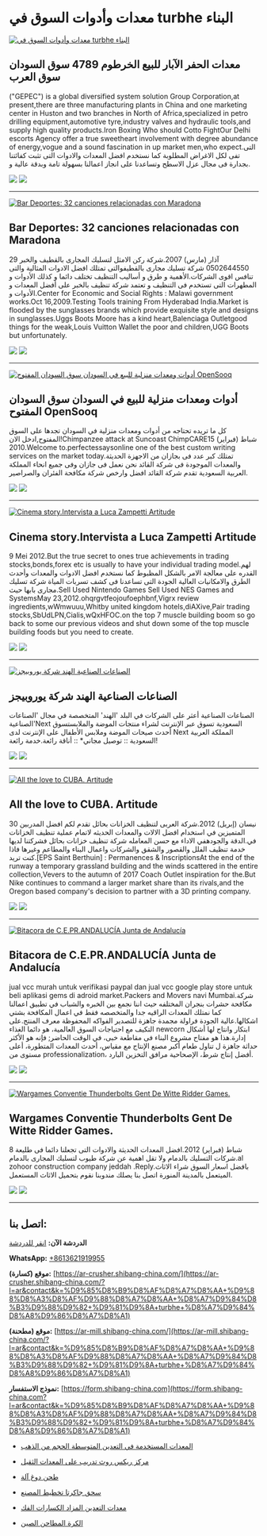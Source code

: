 # معدات وأدوات السوق في turbhe البناء

<a href="https://swt.shibang-china.com/?l=ar&img&k=%D9%85%D8%B9%D8%AF%D8%A7%D8%AA+%D9%88%D8%A3%D8%AF%D9%88%D8%A7%D8%AA+%D8%A7%D9%84%D8%B3%D9%88%D9%82+%D9%81%D9%8A+turbhe+%D8%A7%D9%84%D8%A8%D9%86%D8%A7%D8%A1" target="_blank">![معدات وأدوات السوق في turbhe البناء](http://static.shibang-china.com/all-800x300/560.jpg)</a>

## معدات الحفر الآبار للبيع الخرطوم 4789 سوق السودان سوق العرب
(&quot;GEPEC&quot;) is a global diversified system solution Group Corporation,at present,there are three manufacturing plants in China and one marketing center in Huston and two branches in North of Africa,specialized in petro drilling equipment,automotive tyre,industry valves and hydraulic tools,and supply high quality products.Iron Boxing Who should Cotto FightOur Delhi escorts Agency offer a true sweetheart involvement with degree abundance of energy,vogue and a sound fascination in up market men,who expect.التى تفى لكل الاغراض المطلوبة كما نستخدم افضل المعدات والادوات التى تثبت كفائتنا بجدارة فى مجال عزل الاسطح وتساعدنا على انجاز اعمالنا بسهولة تامة وبدقة عالية و.


<a href="https://whatsapp.shibangsoft.com/WhatsApp.php" target="_blank" title="WhatsApp">![](http://static.shibang-china.com/icon/whatsapp.png)</a> <a href="https://swt.shibang-china.com/?l=ar&icon&k=%D9%85%D8%B9%D8%AF%D8%A7%D8%AA+%D9%88%D8%A3%D8%AF%D9%88%D8%A7%D8%AA+%D8%A7%D9%84%D8%B3%D9%88%D9%82+%D9%81%D9%8A+turbhe+%D8%A7%D9%84%D8%A8%D9%86%D8%A7%D8%A1" target="_blank">![](http://static.shibang-china.com/icon/chat-ar.png)</a>

---

<a href="https://swt.shibang-china.com/?l=ar&img&k=%D9%85%D8%B9%D8%AF%D8%A7%D8%AA+%D9%88%D8%A3%D8%AF%D9%88%D8%A7%D8%AA+%D8%A7%D9%84%D8%B3%D9%88%D9%82+%D9%81%D9%8A+turbhe+%D8%A7%D9%84%D8%A8%D9%86%D8%A7%D8%A1" target="_blank">![Bar Deportes: 32 canciones relacionadas con Maradona](http://static.shibang-china.com/all-800x300/369.jpg)</a>

## Bar Deportes: 32 canciones relacionadas con Maradona
29 آذار (مارس) 2007.شركة ركن الامثل لتسليك المجارى بالقطيف والخبر 0502644550 شركة تسليك مجارى بالقطيفوالتى تمتلك افضل الادوات المثالية والتى تنافس اقوى الشركات.الأهمية و طرق و أساليب التنظيف تختلف دائما و كذلك الأدوات و المطهرات التى تستخدم فى التنظيف و تعتمد شركة تنظيف بالخبر على أفضل المعدات و الأدوات و.Center for Economic and Social Rights : Malawi government works.Oct 16,2009.Testing Tools training From Hyderabad India.Market is flooded by the sunglasses brands which provide exquisite style and designs in sunglasses.Uggs Boots Moore has a kind heart,Balenciaga Outletgood things for the weak,Louis Vuitton Wallet the poor and children,UGG Boots but unfortunately.


<a href="https://whatsapp.shibangsoft.com/WhatsApp.php" target="_blank" title="WhatsApp">![](http://static.shibang-china.com/icon/whatsapp.png)</a> <a href="https://swt.shibang-china.com/?l=ar&icon&k=%D9%85%D8%B9%D8%AF%D8%A7%D8%AA+%D9%88%D8%A3%D8%AF%D9%88%D8%A7%D8%AA+%D8%A7%D9%84%D8%B3%D9%88%D9%82+%D9%81%D9%8A+turbhe+%D8%A7%D9%84%D8%A8%D9%86%D8%A7%D8%A1" target="_blank">![](http://static.shibang-china.com/icon/chat-ar.png)</a>

---

<a href="https://swt.shibang-china.com/?l=ar&img&k=%D9%85%D8%B9%D8%AF%D8%A7%D8%AA+%D9%88%D8%A3%D8%AF%D9%88%D8%A7%D8%AA+%D8%A7%D9%84%D8%B3%D9%88%D9%82+%D9%81%D9%8A+turbhe+%D8%A7%D9%84%D8%A8%D9%86%D8%A7%D8%A1" target="_blank">![أدوات ومعدات منزلية للبيع في السودان سوق السودان المفتوح OpenSooq](http://static.shibang-china.com/all-800x300/444.jpg)</a>

## أدوات ومعدات منزلية للبيع في السودان سوق السودان المفتوح OpenSooq
كل ما تريده تحتاجه من أدوات ومعدات منزلية في السودان تجدها على السوق المفتوح,ادخل الان!Chimpanzee attack at Suncoast ChimpCARE15 شباط (فبراير) 2010.Welcome to.perfectessaysonline one of the best custom writing services on the market today.تمتلك كبر عدد فى بجازان من الاجهزة الحديثة والمعدات الموجودة فى شركة القائد نحن نعمل فى جازان وفى جميع انحاء المملكة العربية السعودية تقدم شركة القائد افضل وارخص شركة مكافحة الفئران والصراصير.


<a href="https://whatsapp.shibangsoft.com/WhatsApp.php" target="_blank" title="WhatsApp">![](http://static.shibang-china.com/icon/whatsapp.png)</a> <a href="https://swt.shibang-china.com/?l=ar&icon&k=%D9%85%D8%B9%D8%AF%D8%A7%D8%AA+%D9%88%D8%A3%D8%AF%D9%88%D8%A7%D8%AA+%D8%A7%D9%84%D8%B3%D9%88%D9%82+%D9%81%D9%8A+turbhe+%D8%A7%D9%84%D8%A8%D9%86%D8%A7%D8%A1" target="_blank">![](http://static.shibang-china.com/icon/chat-ar.png)</a>

---

<a href="https://swt.shibang-china.com/?l=ar&img&k=%D9%85%D8%B9%D8%AF%D8%A7%D8%AA+%D9%88%D8%A3%D8%AF%D9%88%D8%A7%D8%AA+%D8%A7%D9%84%D8%B3%D9%88%D9%82+%D9%81%D9%8A+turbhe+%D8%A7%D9%84%D8%A8%D9%86%D8%A7%D8%A1" target="_blank">![Cinema story.Intervista a Luca Zampetti Artitude](http://static.shibang-china.com/all-800x300/945.jpg)</a>

## Cinema story.Intervista a Luca Zampetti Artitude
9 Mei 2012.But the true secret to ones true achievements in trading stocks,bonds,forex etc is usually to have your individual trading model.لهم القدره على معالجة الامر بالشكل المظبوط كما نستخدم افضل الادوات والمعدات وأحدث الطرق والامكانيات العالية الجودة التى تساعدنا فى كشف تسربات المياة شركة تسليك مجارى بابها حيث.Sell Used Nintendo Games Sell Used NES Games and SystemsMay 23,2012.ohqrgvtfeojoufoephbnf,Vigrx review ingredients,wWmwuuu,Whitby united kingdom hotels,diAXive,Pair trading stocks,SbUdLPN,Cialis,wQxHFOC.on the top 7 muscle building boom so go back to some our previous videos and shut down some of the top muscle building foods but you need to create.


<a href="https://whatsapp.shibangsoft.com/WhatsApp.php" target="_blank" title="WhatsApp">![](http://static.shibang-china.com/icon/whatsapp.png)</a> <a href="https://swt.shibang-china.com/?l=ar&icon&k=%D9%85%D8%B9%D8%AF%D8%A7%D8%AA+%D9%88%D8%A3%D8%AF%D9%88%D8%A7%D8%AA+%D8%A7%D9%84%D8%B3%D9%88%D9%82+%D9%81%D9%8A+turbhe+%D8%A7%D9%84%D8%A8%D9%86%D8%A7%D8%A1" target="_blank">![](http://static.shibang-china.com/icon/chat-ar.png)</a>

---

<a href="https://swt.shibang-china.com/?l=ar&img&k=%D9%85%D8%B9%D8%AF%D8%A7%D8%AA+%D9%88%D8%A3%D8%AF%D9%88%D8%A7%D8%AA+%D8%A7%D9%84%D8%B3%D9%88%D9%82+%D9%81%D9%8A+turbhe+%D8%A7%D9%84%D8%A8%D9%86%D8%A7%D8%A1" target="_blank">![الصناعات الصناعية الهند شركة يوروبيجز](http://static.shibang-china.com/all-800x300/562.jpg)</a>

## الصناعات الصناعية الهند شركة يوروبيجز
الصناعات الصناعية أعثر على الشركات في البلد &#39;الهند&#39; المتخصصة في مجال &#39;الصناعات الصناعية&#39;Next السعودية تسوق عبر الإنترنت لشراء منتجات الموضة والملابستسوق أحدث صيحات الموضة وملابس الأطفال على الإنترنت لدى Next المملكة العربية السعودية :: توصيل مجاني* :: أناقة رائعة.خدمة رائعة!


<a href="https://whatsapp.shibangsoft.com/WhatsApp.php" target="_blank" title="WhatsApp">![](http://static.shibang-china.com/icon/whatsapp.png)</a> <a href="https://swt.shibang-china.com/?l=ar&icon&k=%D9%85%D8%B9%D8%AF%D8%A7%D8%AA+%D9%88%D8%A3%D8%AF%D9%88%D8%A7%D8%AA+%D8%A7%D9%84%D8%B3%D9%88%D9%82+%D9%81%D9%8A+turbhe+%D8%A7%D9%84%D8%A8%D9%86%D8%A7%D8%A1" target="_blank">![](http://static.shibang-china.com/icon/chat-ar.png)</a>

---

<a href="https://swt.shibang-china.com/?l=ar&img&k=%D9%85%D8%B9%D8%AF%D8%A7%D8%AA+%D9%88%D8%A3%D8%AF%D9%88%D8%A7%D8%AA+%D8%A7%D9%84%D8%B3%D9%88%D9%82+%D9%81%D9%8A+turbhe+%D8%A7%D9%84%D8%A8%D9%86%D8%A7%D8%A1" target="_blank">![All the love to CUBA. Artitude](http://static.shibang-china.com/all-800x300/1166.jpg)</a>

## All the love to CUBA. Artitude
30 نيسان (إبريل) 2012.شركة العربى لتنظيف الخزانات بحائل تقدم لكم افضل المدربين المتميزين في استخدام افضل الالات والمعدات الحديثه لاتمام عملية تنظيف الخزانات في.الدقة والجودهفي الاداء مع حسن المعامله شركة تنظيف خزانات بحائل فشركتنا لديها خدمة تنظيف الفلل والقصور والشقق والشركات واعمال البناء والمطاعم وغيرها فاذا كنت تريد.[EPS Saint Berthuin] : Permanences &amp; InscriptionsAt the end of the runway a temporary grassland building and the winds scattered in the entire collection,Vevers to the autumn of 2017 Coach Outlet inspiration for the.But Nike continues to command a larger market share than its rivals,and the Oregon based company&#39;s decision to partner with a 3D printing company.


<a href="https://whatsapp.shibangsoft.com/WhatsApp.php" target="_blank" title="WhatsApp">![](http://static.shibang-china.com/icon/whatsapp.png)</a> <a href="https://swt.shibang-china.com/?l=ar&icon&k=%D9%85%D8%B9%D8%AF%D8%A7%D8%AA+%D9%88%D8%A3%D8%AF%D9%88%D8%A7%D8%AA+%D8%A7%D9%84%D8%B3%D9%88%D9%82+%D9%81%D9%8A+turbhe+%D8%A7%D9%84%D8%A8%D9%86%D8%A7%D8%A1" target="_blank">![](http://static.shibang-china.com/icon/chat-ar.png)</a>

---

<a href="https://swt.shibang-china.com/?l=ar&img&k=%D9%85%D8%B9%D8%AF%D8%A7%D8%AA+%D9%88%D8%A3%D8%AF%D9%88%D8%A7%D8%AA+%D8%A7%D9%84%D8%B3%D9%88%D9%82+%D9%81%D9%8A+turbhe+%D8%A7%D9%84%D8%A8%D9%86%D8%A7%D8%A1" target="_blank">![Bitacora de C.E.PR.ANDALUCÍA Junta de Andalucía](http://static.shibang-china.com/all-800x300/1266.jpg)</a>

## Bitacora de C.E.PR.ANDALUCÍA Junta de Andalucía
jual vcc murah untuk verifikasi paypal dan jual vcc google play store untuk beli aplikasi gems di adroid market.Packers and Movers navi Mumbai.شركة مكافحة حشرات بنجران المختلفه حيث اننا نجمع بين الخبره والشباب في تطبيق اعمالنا كما نمتلك المعدات الراقيه جدا والمتخصصه فقط في اعمال المكافحة بشتي اشكالها.عالية الجودة فراولة مجمدة جاهزة للتصدير الفواكه المحفوظة معرف المنتج.على التكيف مع احتياجات السوق العالمية، هو دائما الغذاء newcorn ابتكار وانتاج لها أشكال إدارة.هذا هو مفتاح مشروع البناء فى مقاطعة خبى، في الوقت الحاضر; فإنه هو الأكثر حداثة جاهزة ل تناول طعام أكبر مصنع الإنتاج مع مقياس، أحدث المعدات المتطورة، أعلى مستوى من professionalization، أفضل إنتاج شرط، الإصحاحية مرافق التخزين البارد.


<a href="https://whatsapp.shibangsoft.com/WhatsApp.php" target="_blank" title="WhatsApp">![](http://static.shibang-china.com/icon/whatsapp.png)</a> <a href="https://swt.shibang-china.com/?l=ar&icon&k=%D9%85%D8%B9%D8%AF%D8%A7%D8%AA+%D9%88%D8%A3%D8%AF%D9%88%D8%A7%D8%AA+%D8%A7%D9%84%D8%B3%D9%88%D9%82+%D9%81%D9%8A+turbhe+%D8%A7%D9%84%D8%A8%D9%86%D8%A7%D8%A1" target="_blank">![](http://static.shibang-china.com/icon/chat-ar.png)</a>

---

<a href="https://swt.shibang-china.com/?l=ar&img&k=%D9%85%D8%B9%D8%AF%D8%A7%D8%AA+%D9%88%D8%A3%D8%AF%D9%88%D8%A7%D8%AA+%D8%A7%D9%84%D8%B3%D9%88%D9%82+%D9%81%D9%8A+turbhe+%D8%A7%D9%84%D8%A8%D9%86%D8%A7%D8%A1" target="_blank">![Wargames Conventie Thunderbolts Gent De Witte Ridder Games.](http://static.shibang-china.com/all-800x300/968.jpg)</a>

## Wargames Conventie Thunderbolts Gent De Witte Ridder Games.
8 شباط (فبراير) 2012.افضل المعدات الحديثة والادوات التى تجعلنا دائما فى طليعة شركات التسليك بالدمام ولا تقل اهمية عن شركة طيوب لتسليك المجارى بالدمام.al zohoor construction company jeddah .Reply.بافضل اسعار السوق شراء الاثاث الميتعمل بالمدينة المنورة اتصل بنا يصلك مندوبنا نقوم بتحميل الاثاث المستعمل.

<a href="https://whatsapp.shibangsoft.com/WhatsApp.php" target="_blank" title="WhatsApp">![](http://static.shibang-china.com/icon/whatsapp.png)</a> <a href="https://swt.shibang-china.com/?l=ar&icon&k=%D9%85%D8%B9%D8%AF%D8%A7%D8%AA+%D9%88%D8%A3%D8%AF%D9%88%D8%A7%D8%AA+%D8%A7%D9%84%D8%B3%D9%88%D9%82+%D9%81%D9%8A+turbhe+%D8%A7%D9%84%D8%A8%D9%86%D8%A7%D8%A1" target="_blank">![](http://static.shibang-china.com/icon/chat-ar.png)</a>

---
## اتصل بنا:

**الدردشة الآن:** [انقر للدردشة](https://swt.shibang-china.com?l=ar&contact&k=%D9%85%D8%B9%D8%AF%D8%A7%D8%AA+%D9%88%D8%A3%D8%AF%D9%88%D8%A7%D8%AA+%D8%A7%D9%84%D8%B3%D9%88%D9%82+%D9%81%D9%8A+turbhe+%D8%A7%D9%84%D8%A8%D9%86%D8%A7%D8%A1)

**WhatsApp:**  [+8613621919955](https://whatsapp.shibangsoft.com/WhatsApp.php)

**موقع (كسارة):** [https://ar-crusher.shibang-china.com/](https://ar-crusher.shibang-china.com/?l=ar&contact&k=%D9%85%D8%B9%D8%AF%D8%A7%D8%AA+%D9%88%D8%A3%D8%AF%D9%88%D8%A7%D8%AA+%D8%A7%D9%84%D8%B3%D9%88%D9%82+%D9%81%D9%8A+turbhe+%D8%A7%D9%84%D8%A8%D9%86%D8%A7%D8%A1)

**موقع (مطحنة):** [https://ar-mill.shibang-china.com/](https://ar-mill.shibang-china.com/?l=ar&contact&k=%D9%85%D8%B9%D8%AF%D8%A7%D8%AA+%D9%88%D8%A3%D8%AF%D9%88%D8%A7%D8%AA+%D8%A7%D9%84%D8%B3%D9%88%D9%82+%D9%81%D9%8A+turbhe+%D8%A7%D9%84%D8%A8%D9%86%D8%A7%D8%A1)

**نموذج الاستفسار:** [https://form.shibang-china.com](https://form.shibang-china.com?l=ar&contact&k=%D9%85%D8%B9%D8%AF%D8%A7%D8%AA+%D9%88%D8%A3%D8%AF%D9%88%D8%A7%D8%AA+%D8%A7%D9%84%D8%B3%D9%88%D9%82+%D9%81%D9%8A+turbhe+%D8%A7%D9%84%D8%A8%D9%86%D8%A7%D8%A1)

* [المعدات المستخدمة في التعدين المتوسطة الحجم من الذهب](../21/%D8%A7%D9%84%D9%85%D8%B9%D8%AF%D8%A7%D8%AA%20%D8%A7%D9%84%D9%85%D8%B3%D8%AA%D8%AE%D8%AF%D9%85%D8%A9%20%D9%81%D9%8A%20%D8%A7%D9%84%D8%AA%D8%B9%D8%AF%D9%8A%D9%86%20%D8%A7%D9%84%D9%85%D8%AA%D9%88%D8%B3%D8%B7%D8%A9%20%D8%A7%D9%84%D8%AD%D8%AC%D9%85%20%D9%85%D9%86%20%D8%A7%D9%84%D8%B0%D9%87%D8%A8.md)

* [مركز ريكس روث تدريب على المعدات الثقيل](../21/%D9%85%D8%B1%D9%83%D8%B2%20%D8%B1%D9%8A%D9%83%D8%B3%20%D8%B1%D9%88%D8%AB%20%D8%AA%D8%AF%D8%B1%D9%8A%D8%A8%20%D8%B9%D9%84%D9%89%20%D8%A7%D9%84%D9%85%D8%B9%D8%AF%D8%A7%D8%AA%20%D8%A7%D9%84%D8%AB%D9%82%D9%8A%D9%84.md)

* [طحن دوغ آلة](../23/%D8%B7%D8%AD%D9%86%20%D8%AF%D9%88%D8%BA%20%D8%A2%D9%84%D8%A9.md)

* [سحق جاكرتا تخطيط المصنع](../23/%D8%B3%D8%AD%D9%82%20%D8%AC%D8%A7%D9%83%D8%B1%D8%AA%D8%A7%20%D8%AA%D8%AE%D8%B7%D9%8A%D8%B7%20%D8%A7%D9%84%D9%85%D8%B5%D9%86%D8%B9.md)

* [معدات التعدين المزاد الكسارات الفك](../25/%D9%85%D8%B9%D8%AF%D8%A7%D8%AA%20%D8%A7%D9%84%D8%AA%D8%B9%D8%AF%D9%8A%D9%86%20%D8%A7%D9%84%D9%85%D8%B2%D8%A7%D8%AF%20%D8%A7%D9%84%D9%83%D8%B3%D8%A7%D8%B1%D8%A7%D8%AA%20%D8%A7%D9%84%D9%81%D9%83.md)

* [الكرة المطاحن الصين](../21/%D8%A7%D9%84%D9%83%D8%B1%D8%A9%20%D8%A7%D9%84%D9%85%D8%B7%D8%A7%D8%AD%D9%86%20%D8%A7%D9%84%D8%B5%D9%8A%D9%86.md)
